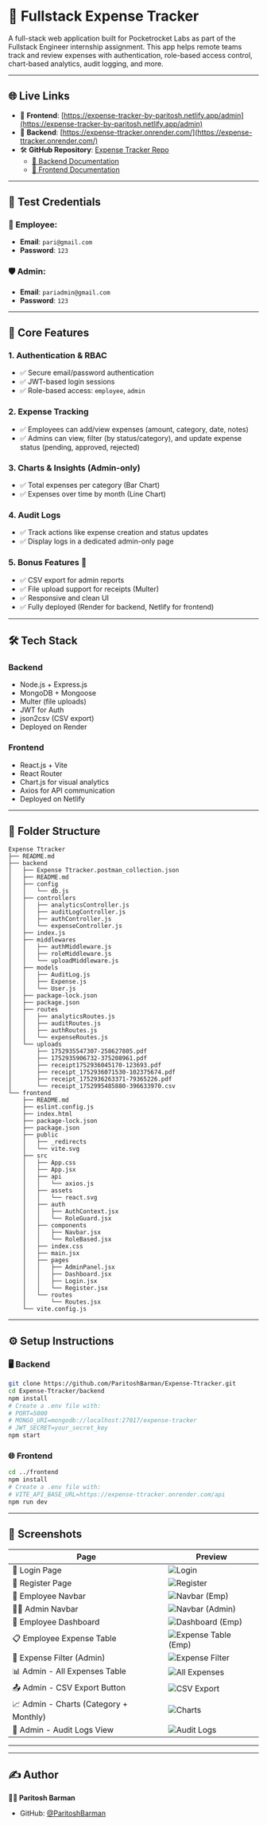 
# 💼 Fullstack Expense Tracker

A full-stack web application built for Pocketrocket Labs as part of the Fullstack Engineer internship assignment. This app helps remote teams track and review expenses with authentication, role-based access control, chart-based analytics, audit logging, and more.

---

## 🌐 Live Links

- 🔗 **Frontend**: [https://expense-tracker-by-paritosh.netlify.app/admin](https://expense-tracker-by-paritosh.netlify.app/admin)
- 🔗 **Backend**: [https://expense-ttracker.onrender.com/](https://expense-ttracker.onrender.com/)
- 🛠 **GitHub Repository**: [Expense Tracker Repo](https://github.com/ParitoshBarman/Expense-Ttracker)
  - [📄 Backend Documentation](https://github.com/ParitoshBarman/Expense-Ttracker/tree/master/backend)
  - [📄 Frontend Documentation](https://github.com/ParitoshBarman/Expense-Ttracker/tree/master/frontend)

---

## 🔐 Test Credentials

### 👤 Employee:
- **Email**: `pari@gmail.com`
- **Password**: `123`

### 🛡️ Admin:
- **Email**: `pariadmin@gmail.com`
- **Password**: `123`

---

## 🚀 Core Features

### 1. Authentication & RBAC
- ✅ Secure email/password authentication
- ✅ JWT-based login sessions
- ✅ Role-based access: `employee`, `admin`

### 2. Expense Tracking
- ✅ Employees can add/view expenses (amount, category, date, notes)
- ✅ Admins can view, filter (by status/category), and update expense status (pending, approved, rejected)  

### 3. Charts & Insights (Admin-only)
- ✅ Total expenses per category (Bar Chart)
- ✅ Expenses over time by month (Line Chart)

### 4. Audit Logs
- ✅ Track actions like expense creation and status updates
- ✅ Display logs in a dedicated admin-only page

### 5. Bonus Features 🎁
- ✅ CSV export for admin reports
- ✅ File upload support for receipts (Multer)
- ✅ Responsive and clean UI
- ✅ Fully deployed (Render for backend, Netlify for frontend)

---

## 🛠 Tech Stack

### Backend
- Node.js + Express.js
- MongoDB + Mongoose
- Multer (file uploads)
- JWT for Auth
- json2csv (CSV export)
- Deployed on Render

### Frontend
- React.js + Vite
- React Router
- Chart.js for visual analytics
- Axios for API communication
- Deployed on Netlify

---

## 📁 Folder Structure

```
Expense Ttracker
├── README.md
├── backend
│   ├── Expense Ttracker.postman_collection.json
│   ├── README.md
│   ├── config
│   │   └── db.js
│   ├── controllers
│   │   ├── analyticsController.js
│   │   ├── auditLogController.js
│   │   ├── authController.js
│   │   └── expenseController.js
│   ├── index.js
│   ├── middlewares
│   │   ├── authMiddleware.js
│   │   ├── roleMiddleware.js
│   │   └── uploadMiddleware.js
│   ├── models
│   │   ├── AuditLog.js
│   │   ├── Expense.js
│   │   └── User.js
│   ├── package-lock.json
│   ├── package.json
│   ├── routes
│   │   ├── analyticsRoutes.js
│   │   ├── auditRoutes.js
│   │   ├── authRoutes.js
│   │   └── expenseRoutes.js
│   └── uploads
│       ├── 1752935547307-258627805.pdf
│       ├── 1752935906732-375208961.pdf
│       ├── receipt1752936045170-123693.pdf
│       ├── receipt_1752936071530-102375674.pdf
│       ├── receipt_1752936263371-79365226.pdf
│       └── receipt_1752995485880-396633970.csv
└── frontend
    ├── README.md
    ├── eslint.config.js
    ├── index.html
    ├── package-lock.json
    ├── package.json
    ├── public
    │   ├── _redirects
    │   └── vite.svg
    ├── src
    │   ├── App.css
    │   ├── App.jsx
    │   ├── api
    │   │   └── axios.js
    │   ├── assets
    │   │   └── react.svg
    │   ├── auth
    │   │   ├── AuthContext.jsx
    │   │   └── RoleGuard.jsx
    │   ├── components
    │   │   ├── Navbar.jsx
    │   │   └── RoleBased.jsx
    │   ├── index.css
    │   ├── main.jsx
    │   ├── pages
    │   │   ├── AdminPanel.jsx
    │   │   ├── Dashboard.jsx
    │   │   ├── Login.jsx
    │   │   └── Register.jsx
    │   └── routes
    │       └── Routes.jsx
    └── vite.config.js
```

---

## ⚙️ Setup Instructions

### 🖥️ Backend

```bash
git clone https://github.com/ParitoshBarman/Expense-Ttracker.git
cd Expense-Ttracker/backend
npm install
# Create a .env file with:
# PORT=5000
# MONGO_URI=mongodb://localhost:27017/expense-tracker
# JWT_SECRET=your_secret_key
npm start
```

### 🌐 Frontend

```bash
cd ../frontend
npm install
# Create a .env file with:
# VITE_API_BASE_URL=https://expense-ttracker.onrender.com/api
npm run dev
```

---
<!-- 
## 📸 Screenshots

| Login Page | Register Page |
|------------|----------------|
| ![Login](./screenshots/login_page.png) | ![Register](./screenshots/register.png) |

| Employee Navbar | Admin Navbar |
|------------------|---------------|
| ![Navbar (Emp)](./screenshots/navbar_emp_view.JPG) | ![Navbar (Admin)](./screenshots/navbar_admin_view.JPG) |

| Employee Dashboard | Employee Expense Table |
|--------------------|------------------------|
| ![Dashboard (Emp)](./screenshots/dashboard_emp_view.png) | ![Expense Table (Emp)](./screenshots/expense_table_emp_view.JPG) |

| Admin All Expenses Table | CSV Export Button |
|---------------------------|------------------|
| ![All Expenses (Admin)](./screenshots/all_expenses_table_admin_view.JPG) | ![CSV Export](./screenshots/export_csv_admin_view.JPG) |

| Expense Insights (Admin) | Audit Logs (Admin) |
|--------------------------|--------------------|
| ![Charts](./screenshots/expense_catagory_monthly_barchart_linechart_admin_view.JPG) | ![Audit Logs](./screenshots/audit_logs.JPG) | -->

## 📸 Screenshots

| Page | Preview |
|------|---------|
| 🔐 Login Page | ![Login](./screenshots/login_page.png) |
| 📝 Register Page | ![Register](./screenshots/register.png) |
| 👤 Employee Navbar | ![Navbar (Emp)](./screenshots/navbar_emp_view.JPG) |
| 🧑‍💼 Admin Navbar | ![Navbar (Admin)](./screenshots/navbar_admin_view.JPG) |
| 💼 Employee Dashboard | ![Dashboard (Emp)](./screenshots/dashboard_emp_view.png) |
| 📋 Employee Expense Table | ![Expense Table (Emp)](./screenshots/expense_table_emp_view.JPG) |
| 🧾 Expense Filter (Admin)    | ![Expense Filter](./screenshots/expense_filter_admin_view.JPG)   |
| 📊 Admin - All Expenses Table | ![All Expenses](./screenshots/all_expenses_table_admin_view.JPG) |
| 📤 Admin - CSV Export Button | ![CSV Export](./screenshots/export_csv_admin_view.JPG) |
| 📈 Admin - Charts (Category + Monthly) | ![Charts](./screenshots/expense_catagory_monthly_barchart_linechart_admin_view.JPG) |
| 🧾 Admin - Audit Logs View | ![Audit Logs](./screenshots/audit_logs.JPG) |

---


---



## ✍️ Author

**👨‍💻 Paritosh Barman**
- GitHub: [@ParitoshBarman](https://github.com/ParitoshBarman)
